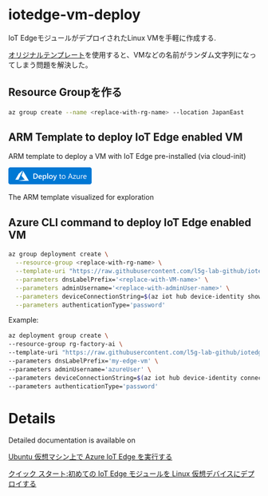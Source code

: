 # iotedge-vm-deploy 
IoT EdgeモジュールがデプロイされたLinux VMを手軽に作成する.

[オリジナルテンプレート](https://github.com/Azure/iotedge-vm-deploy)を使用すると、VMなどの名前がランダム文字列になってしまう問題を解決した。

## Resource Groupを作る
```bash
az group create --name <replace-with-rg-name> --location JapanEast
```

## ARM Template to deploy IoT Edge enabled VM

ARM template to deploy a VM with IoT Edge pre-installed (via cloud-init)

<a href="https://portal.azure.com/#create/Microsoft.Template/uri/https%3A%2F%2Fraw.githubusercontent.com%2Fl5g-lab-github%2Fiotedge-vm-deploy-withCustomTemplete%2Fmain%2FedgeDeploy.json" target="_blank">
    <img src="https://raw.githubusercontent.com/Azure/azure-quickstart-templates/master/1-CONTRIBUTION-GUIDE/images/deploytoazure.png" />
</a>

The ARM template visualized for exploration

## Azure CLI command to deploy IoT Edge enabled VM

```bash
az group deployment create \
  --resource-group <replace-with-rg-name> \
  --template-uri "https://raw.githubusercontent.com/l5g-lab-github/iotedge-vm-deploy-withCustomTemplete/main/edgeDeploy.json" \
  --parameters dnsLabelPrefix='<replace-with-VM-name>' \
  --parameters adminUsername='<replace-with-adminUser-name>' \
  --parameters deviceConnectionString=$(az iot hub device-identity show-connection-string --device-id <replace-with-device-name> --hub-name <replace-with-hub-name> -o tsv) \
  --parameters authenticationType='password' 
```

Example:
```bash
az deployment group create \
--resource-group rg-factory-ai \
--template-uri "https://raw.githubusercontent.com/l5g-lab-github/iotedge-vm-deploy-withCustomTemplete/main/edgeDeploy.json" \
--parameters dnsLabelPrefix='my-edge-vm' \
--parameters adminUsername='azureUser' \
--parameters deviceConnectionString=$(az iot hub device-identity connection-string show --device-id cam04 --hub-name factory-AI -o tsv) \
--parameters authenticationType='password'
```

 # Details
 Detailed documentation is available on 
 
 [Ubuntu 仮想マシン上で Azure IoT Edge を実行する](https://docs.microsoft.com/ja-jp/azure/iot-edge/how-to-install-iot-edge-ubuntuvm?WT.mc_id=github-iotedgevmdeploy-pdecarlo)
 
 [クイック スタート:初めての IoT Edge モジュールを Linux 仮想デバイスにデプロイする](https://docs.microsoft.com/ja-jp/azure/iot-edge/quickstart-linux?view=iotedge-2018-06#code-try-5)
